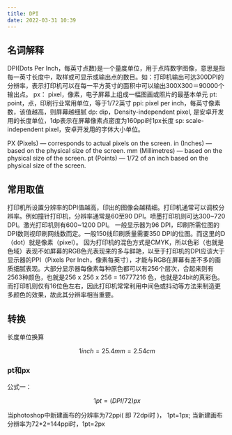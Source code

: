 ```yaml
---
title: DPI
date: 2022-03-31 10:39
---
```

## 名词解释
DPI(Dots Per Inch，每英寸点数)是一个量度单位，用于点阵数字图像，意思是指每一英寸长度中，取样或可显示或输出点的数目。如：打印机输出可达300DPI的分辨率，表示打印机可以在每一平方英寸的面积中可以输出300X300＝90000个输出点。
px： pixel，像素，电子屏幕上组成一幅图画或照片的最基本单元
pt: point，点，印刷行业常用单位，等于1/72英寸
ppi: pixel per inch，每英寸像素数，该值越高，则屏幕越细腻
dp: dip，Density-independent pixel, 是安卓开发用的长度单位，1dp表示在屏幕像素点密度为160ppi时1px长度
sp: scale-independent pixel，安卓开发用的字体大小单位。

PX (Pixels) — corresponds to actual pixels on the screen.
in (Inches) — based on the physical size of the screen.
mm (Millimetres) — based on the physical size of the screen.
pt (Points) — 1/72 of an inch based on the physical size of the screen.

## 常用取值
打印机所设置分辨率的DPI值越高，印出的图像会越精细。打印机通常可以调校分辨率。例如撞针打印机，分辨率通常是60至90 DPI。喷墨打印机则可达300~720 DPI。激光打印机则有600~1200 DPI。
一般显示器为96 DPI，印刷所需位图的DPI数则视印刷网线数而定。一般150线印刷质量需要350 DPI的位图。而这里的D（dot）就是像素（pixel）。
因为打印机的混色方式是CMYK，所以色彩（也就是色域）表现不如屏幕的RGB色光表现来的多与鲜艳，以至于打印机的DPI应该大于显示器的PPI（Pixels Per Inch，像素每英寸），才能与RGB在屏幕有差不多的画质细腻表现。大部分显示器每像素每种原色都可以有256个层次，合起来则有2563种颜色，也就是256 x 256 x 256 = 16777216 色，也就是24bit的真彩色。而打印机则仅有16位色左右，因此打印机常常利用中间色或抖动等方法来制造更多颜色的效果，故此其分辨率相当重要。

## 转换
长度单位换算
```math
1 inch = 25.4mm = 2.54cm
```
### pt和px

公式一： 
```math
1pt= (DPI / 72) px
```
当photoshop中新建画布的分辨率为72ppi( 即 72dpi时 )， 1pt=1px; 当新建画布分辨率为72*2=144ppi时，1pt=2px


